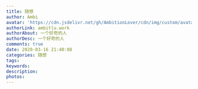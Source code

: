 ```yaml
---
title: 随想
author: Ambi
avatar: 'https://cdn.jsdelivr.net/gh/AmbitionLover/cdn/img/custom/avatar.jpg'
authorLink: ambitlu.work
authorAbout: 一个好奇的人
authorDesc: 一个好奇的人
comments: true
date: 2020-03-16 21:40:08
categories: 随想
tags:
keywords:
description:
photos:
---
```

